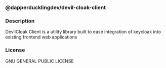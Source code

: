 ### @dapperducklingdev/devil-cloak-client

### Description
DevilCloak Client is a utility library built to ease integration of keycloak into existing frontend web applications

### License
GNU GENERAL PUBLIC LICENSE